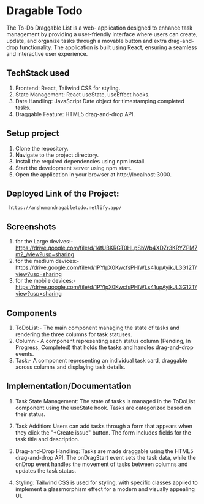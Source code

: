 # Dragable Todo

The To-Do Draggable List is a web- application designed to enhance task management by providing a user-friendly interface where users can create, update, and organize tasks through a movable button and extra drag-and-drop functionality. The application is built using React, ensuring a seamless and interactive user experience.


## TechStack used
1. Frontend: React, Tailwind CSS for styling. 
2. State Management: React useState, useEffect hooks.
3. Date Handling: JavaScript Date object for timestamping completed tasks.
3. Draggable Feature: HTML5 drag-and-drop API.
## Setup project
1. Clone the repository.
2. Navigate to the project directory.
3. Install the required dependencies using npm install.
4. Start the development server using npm start.
5. Open the application in your browser at http://localhost:3000.
## Deployed Link of the Project:
     https://anshumandragabletodo.netlify.app/
## Screenshots
1. for the Large devives:- https://drive.google.com/file/d/14tUBKRGT0HLpSbWb4XDZr3KRYZPM7m2_/view?usp=sharing
2. for the medium devices:- https://drive.google.com/file/d/1PYlpX0KwcfsPHlWLs41upAyikJL3G12T/view?usp=sharing
3. for the mobile devices:- https://drive.google.com/file/d/1PYlpX0KwcfsPHlWLs41upAyikJL3G12T/view?usp=sharing
## Components
1.  ToDoList:- The main component managing the state of tasks and rendering the three columns for task statuses.
2. Column:- A component representing each status column (Pending, In Progress, Completed) that holds the tasks and handles drag-and-drop events.
3. Task:- A component representing an individual task card, draggable across columns and displaying task details.
## Implementation/Documentation
1. Task State Management: The state of tasks is managed in the ToDoList component using the useState hook. Tasks are categorized based on their status.
2. Task Addition: Users can add tasks through a form that appears when they click the "+Create issue" button. The form includes fields for the task title and description.
3. Drag-and-Drop Handling: Tasks are made draggable using the HTML5 drag-and-drop API. The onDragStart event sets the task data, while the onDrop event handles the movement of tasks between columns and updates the task status.

4. Styling: Tailwind CSS is used for styling, with specific classes applied to implement a glassmorphism effect for a modern and visually appealing UI.

